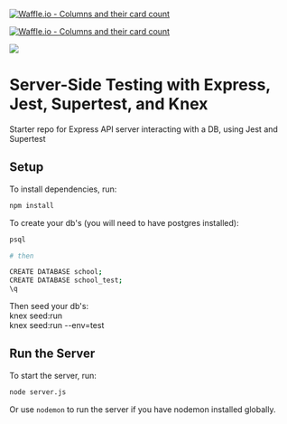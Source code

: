 [![Waffle.io - Columns and their card count](https://raw.githubusercontent.com/ZenHubIO/support/master/zenhub-badge.png)](https://app.zenhub.com/workspaces/express-testing-tutorial-5cc4f9f107a4ab52d27abce1/board?repos=183817666)

[![Waffle.io - Columns and their card count](https://badge.waffle.io/colehart/BYOBackend.svg?columns=all)](https://waffle.io/colehart/BYOBackend)

<a href="https://zenhub.com"><img src="https://raw.githubusercontent.com/ZenHubIO/support/master/zenhub-badge.png"></a>


# Server-Side Testing with Express, Jest, Supertest, and Knex

Starter repo for Express API server interacting with a DB, using Jest and
Supertest

## Setup

To install dependencies, run:

```bash
npm install
```

To create your db's (you will need to have postgres installed):

```bash
psql

# then

CREATE DATABASE school;
CREATE DATABASE school_test;
\q
```

Then seed your db's:  
knex seed:run  
knex seed:run --env=test

## Run the Server

To start the server, run:

```bash
node server.js
```

Or use `nodemon` to run the server if you have nodemon installed globally.
